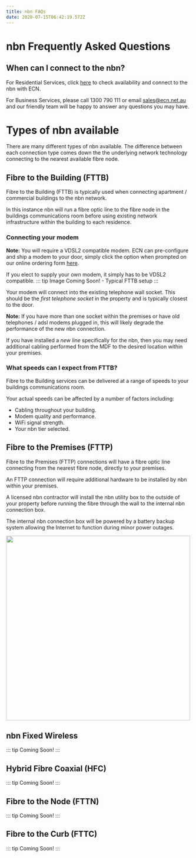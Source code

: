 ```yaml
---
title: nbn FAQs
date: 2020-07-15T06:42:19.572Z
---
```

# nbn Frequently Asked Questions

## When can I connect to the nbn?

For Residential Services, click <a href="https://ecn.net.au/home-solutions/">here</a> to check availability and connect to the nbn with ECN.

For Business Services, please call 1300 790 111 or email <a href="mailto:sales@ecn.net.au?&subject=New%20NBN%20Enquiry" target="_top">sales@ecn.net.au</a> and our friendly team will be happy to answer any questions you may have.

# Types of nbn available

There are many different types of nbn available. The difference between each connection type comes down the the underlying network technology connecting to the nearest available fibre node.

## Fibre to the Building (FTTB)

Fibre to the Building (FTTB) is typically used when connecting apartment / commercial buildings to the nbn network.

In this instance nbn will run a fibre optic line to the fibre node in the buildings communications room before using existing network infrastructure within the building to each residence.

### Connecting your modem

**Note:** You will require a VDSL2 compatible modem. ECN can pre-configure and ship a modem to your door, simply click the option when prompted on our online ordering form <a href="https://ecn.net.au/home-solutions/">here</a>.

If you elect to supply your own modem, it simply has to be VDSL2 compatible.
::: tip
Image Coming Soon! - Typical FTTB setup
:::

Your modem will connect into the existing telephone wall socket. This should be the *first telephone socket* in the property and is typically closest to the door.

**Note:** If you have more than one socket within the premises or have old telephones / adsl modems plugged in, this will likely degrade the performance of the new nbn connection.

If you have installed a *new line* specifically for the nbn, then you may need additional cabling performed from the MDF to the desired location within your premises.

### What speeds can I expect from FTTB?

Fibre to the Building services can be delivered at a range of speeds to your buildings communications room.

Your actual speeds can be affected by a number of factors including:

* Cabling throughout your building.
* Modem quality and performance.
* WiFi signal strength.
* Your nbn tier selected.

## Fibre to the Premises (FTTP)

Fibre to the Premises (FTTP) connections will have a fibre optic line connecting from the nearest fibre node, directly to your premises.

An FTTP connection will require additional hardware to be installed by nbn within your premises.

A licensed nbn contractor will install the nbn utility box to the outside of your property before running the fibre through the wall to the internal nbn connection box.

The internal nbn connection box will be powered by a battery backup system allowing the Internet to function during minor power outages.

<img style="width: 500px; height: auto;" src="/images/nbn_fttp_stock.png">



## nbn Fixed Wireless

::: tip
Coming Soon!
:::

## Hybrid Fibre Coaxial (HFC)

::: tip
Coming Soon!
:::

## Fibre to the Node (FTTN)

::: tip
Coming Soon!
:::

## Fibre to the Curb (FTTC)

::: tip
Coming Soon!
:::
